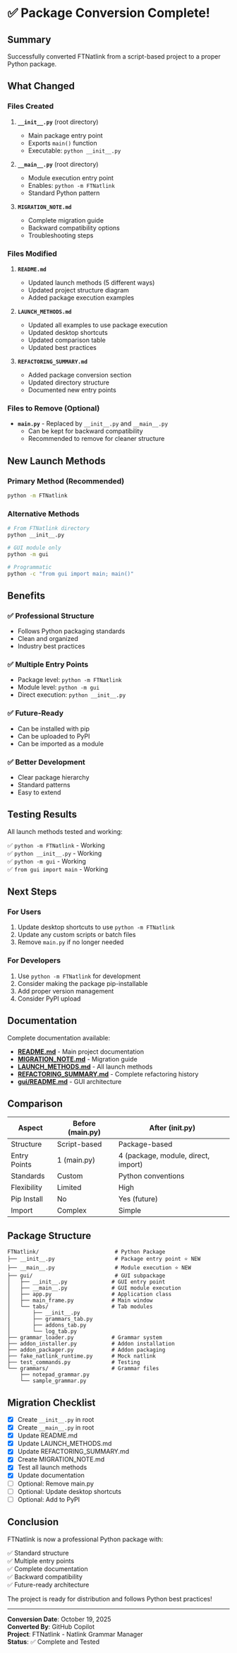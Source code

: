 <!-- @format -->

# ✅ Package Conversion Complete!

## Summary

Successfully converted FTNatlink from a script-based project to a proper Python package.

## What Changed

### Files Created

1. **`__init__.py`** (root directory)

   - Main package entry point
   - Exports `main()` function
   - Executable: `python __init__.py`

2. **`__main__.py`** (root directory)

   - Module execution entry point
   - Enables: `python -m FTNatlink`
   - Standard Python pattern

3. **`MIGRATION_NOTE.md`**
   - Complete migration guide
   - Backward compatibility options
   - Troubleshooting steps

### Files Modified

1. **`README.md`**

   - Updated launch methods (5 different ways)
   - Updated project structure diagram
   - Added package execution examples

2. **`LAUNCH_METHODS.md`**

   - Updated all examples to use package execution
   - Updated desktop shortcuts
   - Updated comparison table
   - Updated best practices

3. **`REFACTORING_SUMMARY.md`**
   - Added package conversion section
   - Updated directory structure
   - Documented new entry points

### Files to Remove (Optional)

- **`main.py`** - Replaced by `__init__.py` and `__main__.py`
  - Can be kept for backward compatibility
  - Recommended to remove for cleaner structure

## New Launch Methods

### Primary Method (Recommended)

```bash
python -m FTNatlink
```

### Alternative Methods

```bash
# From FTNatlink directory
python __init__.py

# GUI module only
python -m gui

# Programmatic
python -c "from gui import main; main()"
```

## Benefits

### ✅ Professional Structure

- Follows Python packaging standards
- Clean and organized
- Industry best practices

### ✅ Multiple Entry Points

- Package level: `python -m FTNatlink`
- Module level: `python -m gui`
- Direct execution: `python __init__.py`

### ✅ Future-Ready

- Can be installed with pip
- Can be uploaded to PyPI
- Can be imported as a module

### ✅ Better Development

- Clear package hierarchy
- Standard patterns
- Easy to extend

## Testing Results

All launch methods tested and working:

✅ `python -m FTNatlink` - Working  
✅ `python __init__.py` - Working  
✅ `python -m gui` - Working  
✅ `from gui import main` - Working

## Next Steps

### For Users

1. Update desktop shortcuts to use `python -m FTNatlink`
2. Update any custom scripts or batch files
3. Remove `main.py` if no longer needed

### For Developers

1. Use `python -m FTNatlink` for development
2. Consider making the package pip-installable
3. Add proper version management
4. Consider PyPI upload

## Documentation

Complete documentation available:

- **[README.md](README.md)** - Main project documentation
- **[MIGRATION_NOTE.md](MIGRATION_NOTE.md)** - Migration guide
- **[LAUNCH_METHODS.md](LAUNCH_METHODS.md)** - All launch methods
- **[REFACTORING_SUMMARY.md](REFACTORING_SUMMARY.md)** - Complete refactoring history
- **[gui/README.md](gui/README.md)** - GUI architecture

## Comparison

| Aspect       | Before (main.py) | After (**init**.py)                 |
| ------------ | ---------------- | ----------------------------------- |
| Structure    | Script-based     | Package-based                       |
| Entry Points | 1 (main.py)      | 4 (package, module, direct, import) |
| Standards    | Custom           | Python conventions                  |
| Flexibility  | Limited          | High                                |
| Pip Install  | No               | Yes (future)                        |
| Import       | Complex          | Simple                              |

## Package Structure

```
FTNatlink/                        # Python Package
├── __init__.py                   # Package entry point ⭐ NEW
├── __main__.py                   # Module execution ⭐ NEW
├── gui/                          # GUI subpackage
│   ├── __init__.py              # GUI entry point
│   ├── __main__.py              # GUI module execution
│   ├── app.py                   # Application class
│   ├── main_frame.py            # Main window
│   └── tabs/                    # Tab modules
│       ├── __init__.py
│       ├── grammars_tab.py
│       ├── addons_tab.py
│       └── log_tab.py
├── grammar_loader.py            # Grammar system
├── addon_installer.py           # Addon installation
├── addon_packager.py            # Addon packaging
├── fake_natlink_runtime.py      # Mock natlink
├── test_commands.py             # Testing
└── grammars/                    # Grammar files
    ├── notepad_grammar.py
    └── sample_grammar.py
```

## Migration Checklist

- [x] Create `__init__.py` in root
- [x] Create `__main__.py` in root
- [x] Update README.md
- [x] Update LAUNCH_METHODS.md
- [x] Update REFACTORING_SUMMARY.md
- [x] Create MIGRATION_NOTE.md
- [x] Test all launch methods
- [x] Update documentation
- [ ] Optional: Remove main.py
- [ ] Optional: Update desktop shortcuts
- [ ] Optional: Add to PyPI

## Conclusion

FTNatlink is now a professional Python package with:

✅ Standard structure  
✅ Multiple entry points  
✅ Complete documentation  
✅ Backward compatibility  
✅ Future-ready architecture

The project is ready for distribution and follows Python best practices!

---

**Conversion Date**: October 19, 2025  
**Converted By**: GitHub Copilot  
**Project**: FTNatlink - Natlink Grammar Manager  
**Status**: ✅ Complete and Tested
